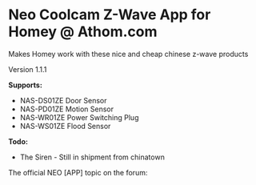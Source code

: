 # Neo Coolcam Z-Wave App for Homey @ Athom.com

Makes Homey work with these nice and cheap chinese z-wave products

Version 1.1.1

**Supports:**
 * NAS-DS01ZE		Door Sensor
 * NAS-PD01ZE		Motion Sensor
 * NAS-WR01ZE		Power Switching Plug
 * NAS-WS01ZE		Flood Sensor

**Todo:**

 * The Siren - Still in shipment from chinatown


The official NEO [APP] topic on the forum:
